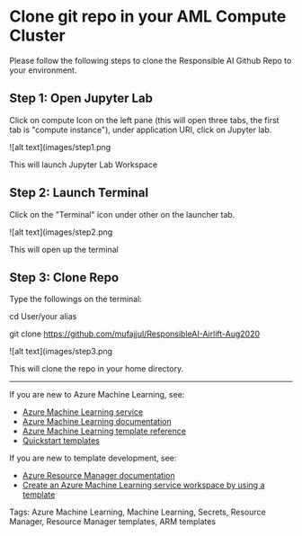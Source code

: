 # Clone git repo in your AML Compute Cluster

Please follow the following steps to clone the Responsible AI Github Repo to your environment.

## Step 1: Open Jupyter Lab 

Click on compute Icon on the left pane (this will open three tabs, the first tab is "compute instance"), under application URI, click on Jupyter lab.  

![alt text](images/step1.png

This will launch Jupyter Lab Workspace 


## Step 2: Launch Terminal

Click on the "Terminal" icon under other on the launcher tab. 

![alt text](images/step2.png

This will open up the terminal 


## Step 3: Clone Repo

Type the followings on the terminal:

cd User/your alias 

git clone https://github.com/mufajjul/ResponsibleAI-Airlift-Aug2020

![alt text](images/step3.png

This will clone the repo in your home directory.  

-----

If you are new to Azure Machine Learning, see:

- [Azure Machine Learning service](https://azure.microsoft.com/services/machine-learning-service/)
- [Azure Machine Learning documentation](https://docs.microsoft.com/azure/machine-learning/)
- [Azure Machine Learning template reference](https://docs.microsoft.com/azure/templates/microsoft.machinelearningservices/allversions)
- [Quickstart templates](https://azure.microsoft.com/resources/templates/)

If you are new to template development, see:

- [Azure Resource Manager documentation](https://docs.microsoft.com/azure/azure-resource-manager/)
- [Create an Azure Machine Learning service workspace by using a template](https://docs.microsoft.com/azure/machine-learning/service/how-to-create-workspace-template)

Tags: Azure Machine Learning, Machine Learning, Secrets, Resource Manager, Resource Manager templates, ARM templates


